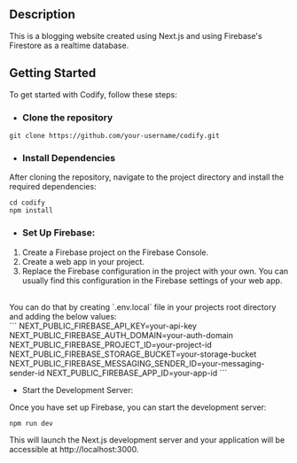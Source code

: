 ## Description
This is a blogging website created using Next.js and using Firebase's Firestore as a realtime database.

## Getting Started
To get started with Codify, follow these steps:

* ### Clone the repository

```
git clone https://github.com/your-username/codify.git
```

* ### Install Dependencies
After cloning the repository, navigate to the project directory and install the required dependencies:

```
cd codify
npm install
```

* ### Set Up Firebase:

1. Create a Firebase project on the Firebase Console.
2. Create a web app in your project.
3. Replace the Firebase configuration in the project with your own. You can usually find this configuration in the Firebase settings of your web app.
<br>
You can do that by creating `.env.local` file in your projects root directory and adding the below values:
<br>
```
NEXT_PUBLIC_FIREBASE_API_KEY=your-api-key
NEXT_PUBLIC_FIREBASE_AUTH_DOMAIN=your-auth-domain
NEXT_PUBLIC_FIREBASE_PROJECT_ID=your-project-id
NEXT_PUBLIC_FIREBASE_STORAGE_BUCKET=your-storage-bucket
NEXT_PUBLIC_FIREBASE_MESSAGING_SENDER_ID=your-messaging-sender-id
NEXT_PUBLIC_FIREBASE_APP_ID=your-app-id
```

* Start the Development Server:

Once you have set up Firebase, you can start the development server:

```
npm run dev
```

This will launch the Next.js development server and your application will be accessible at http://localhost:3000.